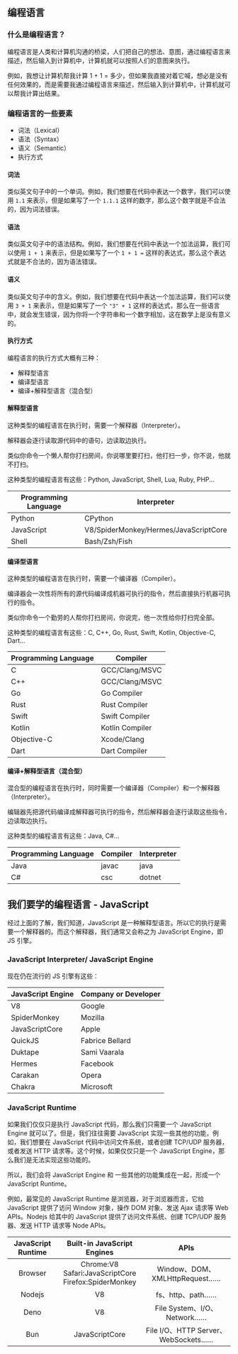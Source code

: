 ## 编程语言

### 什么是编程语言？

编程语言是人类和计算机沟通的桥梁，人们把自己的想法、意图，通过编程语言来描述，然后输入到计算机中，计算机就可以按照人们的意图来执行。

例如，我想让计算机帮我计算 1 + 1 = 多少，但如果我直接对着它喊，想必是没有任何效果的，而是需要我通过编程语言来描述，然后输入到计算机中，计算机就可以帮我计算出结果。

### 编程语言的一些要素

- 词法（Lexical）
- 语法（Syntax）
- 语义（Semantic）
- 执行方式

#### 词法

类似英文句子中的一个单词。例如，我们想要在代码中表达一个数字，我们可以使用 `1.1` 来表示，但是如果写了一个 `1.1.1` 这样的数字，那么这个数字就是不合法的，因为词法错误。

#### 语法

类似英文句子中的语法结构。例如，我们想要在代码中表达一个加法运算，我们可以使用 `1 + 1` 来表示，但是如果写了一个 `1 + 1 =` 这样的表达式，那么这个表达式就是不合法的，因为语法错误。

#### 语义

类似英文句子中的含义。例如，我们想要在代码中表达一个加法运算，我们可以使用 `3 + 1` 来表示，但是如果写了一个 `"3" + 1` 这样的表达式，那么在一些语言中，就会发生错误，因为你将一个字符串和一个数字相加，这在数学上是没有意义的。

#### 执行方式

编程语言的执行方式大概有三种：

- 解释型语言
- 编译型语言
- 编译+解释型语言（混合型）

#### 解释型语言

这种类型的编程语言在执行时，需要一个解释器（Interpreter）。

解释器会逐行读取源代码中的语句，边读取边执行。

类似你命令一个懒人帮你打扫房间，你说哪里要打扫，他打扫一步，你不说，他就不打扫。

这种类型的编程语言有这些：Python, JavaScript, Shell, Lua, Ruby, PHP...

| Programming Language | Interpreter                           |
| -------------------- | ------------------------------------- |
| Python               | CPython                               |
| JavaScript           | V8/SpiderMonkey/Hermes/JavaScriptCore |
| Shell                | Bash/Zsh/Fish                         |

#### 编译型语言

这种类型的编程语言在执行时，需要一个编译器（Compiler）。

编译器会一次性将所有的源代码编译成机器可执行的指令，然后直接执行机器可执行的指令。

类似你命令一个勤劳的人帮你打扫房间，你说完，他一次性给你打扫完全部。

这种类型的编程语言有这些：C, C++, Go, Rust, Swift, Kotlin, Objective-C, Dart...

| Programming Language | Compiler        |
| -------------------- | --------------- |
| C                    | GCC/Clang/MSVC  |
| C++                  | GCC/Clang/MSVC  |
| Go                   | Go Compiler     |
| Rust                 | Rust Compiler   |
| Swift                | Swift Compiler  |
| Kotlin               | Kotlin Compiler |
| Objective-C          | Xcode/Clang     |
| Dart                 | Dart Compiler   |

#### 编译+解释型语言（混合型）

混合型的编程语言在执行时，同时需要一个编译器（Compiler）和一个解释器（Interpreter）。

编辑器先把源代码编译成解释器可执行的指令，然后解释器会逐行读取这些指令，边读取边执行。

这种类型的编程语言有这些：Java, C#...

| Programming Language | Compiler | Interpreter |
| -------------------- | -------- | ----------- |
| Java                 | javac    | java        |
| C#                   | csc      | dotnet      |

## 我们要学的编程语言 - JavaScript

经过上面的了解，我们知道，JavaScript 是一种解释型语言。所以它的执行是需要一个解释器的。而这个解释器，我们通常又会称之为 JavaScript Engine，即 JS 引擎。

### JavaScript Interpreter/ JavaScript Engine

现在仍在流行的 JS 引擎有这些：

| JavaScript Engine | Company or Developer |
| ----------------- | -------------------- |
| V8                | Google               |
| SpiderMonkey      | Mozilla              |
| JavaScriptCore    | Apple                |
| QuickJS           | Fabrice Bellard      |
| Duktape           | Sami Vaarala         |
| Hermes            | Facebook             |
| Carakan           | Opera                |
| Chakra            | Microsoft            |

### JavaScript Runtime

如果我们仅仅只是执行 JavaScript 代码，那么我们只需要一个 JavaScript Engine 就可以了。但是，我们往往需要 JavaScript 实现一些其他的功能，例如，我们想要在 JavaScript 代码中访问文件系统，或者创建 TCP/UDP 服务器，或者发送 HTTP 请求等。这个时候，如果仅仅只是一个 JavaScript Engine，那么我们是无法实现这些功能的。

所以，我们会将 JavaScript Engine 和 一些其他的功能集成在一起，形成一个 JavaScript Runtime。

例如，最常见的 JavaScript Runtime 是浏览器，对于浏览器而言，它给 JavaScript 提供了访问 Window 对象，操作 DOM 对象、发送 Ajax 请求等 Web APIs。Nodejs 给其中的 JavaScript 提供了访问文件系统、创建 TCP/UDP 服务器、发送 HTTP 请求等 Node APIs。

| JavaScript Runtime |                  Built-in JavaScript Engines                   |                APIs                 |
| :----------------: | :------------------------------------------------------------: | :---------------------------------: |
|      Browser       | Chrome:V8 <br> Safari:JavaScriptCore <br> Firefox:SpiderMonkey |    Window、DOM、XMLHttpRequest……    |
|       Nodejs       |                               V8                               |          fs、http、path……           |
|        Deno        |                               V8                               |     File System、I/O、Network……     |
|        Bun         |                         JavaScriptCore                         | File I/O、HTTP Server、WebSockets…… |

